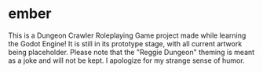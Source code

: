 # ember

This is a Dungeon Crawler Roleplaying Game project made while learning the Godot Engine! It is still in its prototype stage, with all current artwork being placeholder.
Please note that the "Reggie Dungeon" theming is meant as a joke and will not be kept. I apologize for my strange sense of humor.
